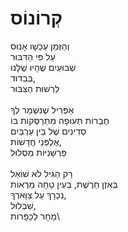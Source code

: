 # קְרוֹנוֹס

וְהַזְּמַן עַכְשָׁו אָנוּס\
עַל פִּי הַדִּבּוּר\
שְׁבוּעַיִם שֶׁהָיוּ שֶׁלָּנוּ\
בְּבִדּוּד,\
לִרְשׁוּת הַצִּבּוּר\
\
אַפְּרִיל שֶׁנִּשְׁמַר לְךָ\
חֶבְרוֹת תְּעוּפָה מִתְרַסְּקוֹת בּוֹ\
סְדִינִים שֶׁל בֵּין עַרְבַּיִם\
אֻלְפְּנֵי חֲדָשׁוֹת,\
פַּרְשָׁנִיּוֹת מַסְלוּל\
\
רַק הַגִּיל לֹא שׁוֹאֵל\
בְּאֹזֶן חֵרֶשֶׁת, בְּעֵין טָחָה מֵרְאוֹת\
נִכְרַךְ עַל צַוָּארְךָ,\
שַׁבְּלוּל,\
מָחָר לְכַפָּרוֹת\
